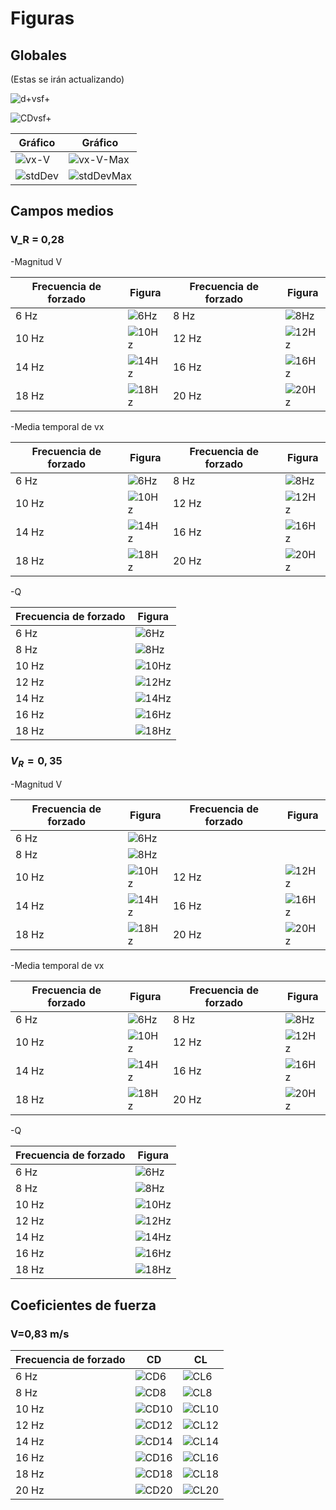 # Figuras

## Globales

(Estas se irán actualizando)

![d+vsf+](https://github.com/AndresPedemonteFIUBA/alaBatiente/blob/conBlockMesh/Resultados/Figuras/Globales/DesplazamientoVsFrecuencia.png?raw=true) 

![CDvsf+](https://github.com/AndresPedemonteFIUBA/alaBatiente/blob/conBlockMesh/Resultados/Figuras/Globales/CDVsFrecuencia.png?raw=true) 

|Gráfico|Gráfico|
|-|-|
| ![vx-V](https://github.com/AndresPedemonteFIUBA/alaBatiente/blob/conBlockMesh/Resultados/Figuras/Globales/MediaVxVsX-083ms.png?raw=true) | ![vx-V-Max](https://github.com/AndresPedemonteFIUBA/alaBatiente/blob/conBlockMesh/Resultados/Figuras/Globales/MaxMediaVx-083ms.png?raw=true) |
| ![stdDev](https://github.com/AndresPedemonteFIUBA/alaBatiente/blob/conBlockMesh/Resultados/Figuras/Globales/FluctuacionesVyVsX-083ms.png?raw=true) | ![stdDevMax](https://github.com/AndresPedemonteFIUBA/alaBatiente/blob/conBlockMesh/Resultados/Figuras/Globales/MaxFluctuacionesVy-083ms.png?raw=true) |

## Campos medios

### V_R = 0,28

-Magnitud V

| Frecuencia de forzado | Figura | Frecuencia de forzado | Figura |
|-----------------------|-------|-----------------------|-------|
|6 Hz| ![6Hz](https://github.com/AndresPedemonteFIUBA/alaBatiente/blob/conBlockMesh/Resultados/Figuras/Campos%20medios/VR028/PromediomagnitudV-083ms-6Hz.png?raw=true) | 8 Hz| ![8Hz](https://github.com/AndresPedemonteFIUBA/alaBatiente/blob/conBlockMesh/Resultados/Figuras/Campos%20medios/VR028/PromediomagnitudV-083ms-8Hz.png?raw=true) | 
|10 Hz| ![10Hz](https://github.com/AndresPedemonteFIUBA/alaBatiente/blob/conBlockMesh/Resultados/Figuras/Campos%20medios/VR028/PromediomagnitudV-083ms-10Hz.png?raw=true) |12 Hz| ![12Hz](https://github.com/AndresPedemonteFIUBA/alaBatiente/blob/conBlockMesh/Resultados/Figuras/Campos%20medios/VR028/PromediomagnitudV-083ms-12Hz.png?raw=true) |
|14 Hz|![14Hz](https://github.com/AndresPedemonteFIUBA/alaBatiente/blob/conBlockMesh/Resultados/Figuras/Campos%20medios/VR028/PromediomagnitudV-083ms-14Hz.png?raw=true)| 16 Hz| ![16Hz](https://github.com/AndresPedemonteFIUBA/alaBatiente/blob/conBlockMesh/Resultados/Figuras/Campos%20medios/VR028/PromediomagnitudV-083ms-14Hz.png?raw=true)|
|18 Hz| ![18Hz](https://github.com/AndresPedemonteFIUBA/alaBatiente/blob/conBlockMesh/Resultados/Figuras/Campos%20medios/VR028/PromediomagnitudV-083ms-18Hz.png?raw=true) | 20 Hz|![20Hz](https://github.com/AndresPedemonteFIUBA/alaBatiente/blob/conBlockMesh/Resultados/Figuras/Campos%20medios/VR028/PromediomagnitudV-083ms-20Hz.png?raw=true)| 

-Media temporal de vx

| Frecuencia de forzado | Figura | Frecuencia de forzado | Figura |
|-----------------------|-------|-----------------------|-------|
|6 Hz| ![6Hz](https://github.com/AndresPedemonteFIUBA/alaBatiente/blob/conBlockMesh/Resultados/Figuras/Campos%20medios/VR028/PromedioVx-083ms-6Hz.png?raw=true) | 8 Hz| ![8Hz](https://github.com/AndresPedemonteFIUBA/alaBatiente/blob/conBlockMesh/Resultados/Figuras/Campos%20medios/VR028/PromedioVx-083ms-8Hz.png?raw=true) | 
|10 Hz| ![10Hz](https://github.com/AndresPedemonteFIUBA/alaBatiente/blob/conBlockMesh/Resultados/Figuras/Campos%20medios/VR028/PromedioVx-083ms-10Hz.png?raw=true) |12 Hz| ![12Hz](https://github.com/AndresPedemonteFIUBA/alaBatiente/blob/conBlockMesh/Resultados/Figuras/Campos%20medios/VR028/PromedioVx-083ms-12Hz.png?raw=true) |
|14 Hz|![14Hz](https://github.com/AndresPedemonteFIUBA/alaBatiente/blob/conBlockMesh/Resultados/Figuras/Campos%20medios/VR028/PromedioVx-083ms-14Hz.png?raw=true)|16 Hz| ![16Hz](https://github.com/AndresPedemonteFIUBA/alaBatiente/blob/conBlockMesh/Resultados/Figuras/Campos%20medios/VR028/PromedioVx-083ms-16Hz.png?raw=true) |
|18 Hz| ![18Hz](https://github.com/AndresPedemonteFIUBA/alaBatiente/blob/conBlockMesh/Resultados/Figuras/Campos%20medios/VR028/PromedioVx-083ms-18Hz.png?raw=true) |20 Hz|![20Hz](https://github.com/AndresPedemonteFIUBA/alaBatiente/blob/conBlockMesh/Resultados/Figuras/Campos%20medios/VR028/PromedioVx-083ms-20Hz.png?raw=true) | 

-Q

| Frecuencia de forzado | Figura | 
|-----------------------|-------|
| 6 Hz| ![6Hz](https://github.com/AndresPedemonteFIUBA/alaBatiente/blob/conBlockMesh/Resultados/Figuras/Campos%20medios/VR028/PromedioQ-083ms-6Hz.png?raw=true) |
|8 Hz| ![8Hz](https://github.com/AndresPedemonteFIUBA/alaBatiente/blob/conBlockMesh/Resultados/Figuras/Campos%20medios/VR028/PromedioQ-083ms-8Hz.png?raw=true) |
| 10 Hz| ![10Hz](https://github.com/AndresPedemonteFIUBA/alaBatiente/blob/conBlockMesh/Resultados/Figuras/Campos%20medios/VR028/PromedioQ-083ms-10Hz.png?raw=true) |
|12 Hz| ![12Hz](https://github.com/AndresPedemonteFIUBA/alaBatiente/blob/conBlockMesh/Resultados/Figuras/Campos%20medios/VR028/PromedioQ-083ms-12Hz.png?raw=true) |
|14 Hz|![14Hz](https://github.com/AndresPedemonteFIUBA/alaBatiente/blob/conBlockMesh/Resultados/Figuras/Campos%20medios/VR028/PromedioQ-083ms-14Hz.png?raw=true) |
|16 Hz| ![16Hz](https://github.com/AndresPedemonteFIUBA/alaBatiente/blob/conBlockMesh/Resultados/Figuras/Campos%20medios/VR028/PromedioQ-083ms-16Hz.png?raw=true) |
|18 Hz| ![18Hz](https://github.com/AndresPedemonteFIUBA/alaBatiente/blob/conBlockMesh/Resultados/Figuras/Campos%20medios/VR028/PromedioQ-083ms-18Hz.png?raw=true) |20 Hz|![20Hz](https://github.com/AndresPedemonteFIUBA/alaBatiente/blob/conBlockMesh/Resultados/Figuras/Campos%20medios/VR028/PromedioQ-083ms-20Hz.png?raw=true)| 

### $V_R = 0,35$

-Magnitud V

| Frecuencia de forzado | Figura | Frecuencia de forzado | Figura |
|-----------------------|-------|-----------------------|-------|
|6 Hz| ![6Hz](https://github.com/AndresPedemonteFIUBA/alaBatiente/blob/conBlockMesh/Resultados/Figuras/Campos%20medios/VR035/PromediomagnitudV-102ms-6Hz.png?raw=true) | 
|8 Hz| ![8Hz](https://github.com/AndresPedemonteFIUBA/alaBatiente/blob/conBlockMesh/Resultados/Figuras/Campos%20medios/VR035/PromediomagnitudV-102ms-8Hz.png?raw=true) | 
|10 Hz| ![10Hz](https://github.com/AndresPedemonteFIUBA/alaBatiente/blob/conBlockMesh/Resultados/Figuras/Campos%20medios/VR035/PromediomagnitudV-102ms-10Hz.png?raw=true) |12 Hz| ![12Hz](https://github.com/AndresPedemonteFIUBA/alaBatiente/blob/conBlockMesh/Resultados/Figuras/Campos%20medios/VR035/PromediomagnitudV-102ms-12Hz.png?raw=true) |
|14 Hz|![14Hz](https://github.com/AndresPedemonteFIUBA/alaBatiente/blob/conBlockMesh/Resultados/Figuras/Campos%20medios/VR035/PromediomagnitudV-102ms-14Hz.png?raw=true)| 16 Hz| ![16Hz](https://github.com/AndresPedemonteFIUBA/alaBatiente/blob/conBlockMesh/Resultados/Figuras/Campos%20medios/VR035/PromediomagnitudV-102ms-16Hz.png?raw=true)|
|18 Hz| ![18Hz](https://github.com/AndresPedemonteFIUBA/alaBatiente/blob/conBlockMesh/Resultados/Figuras/Campos%20medios/VR035/PromediomagnitudV-102ms-18Hz.png?raw=true) | 20 Hz|![20Hz]()| 

-Media temporal de vx

| Frecuencia de forzado | Figura | Frecuencia de forzado | Figura |
|-----------------------|-------|-----------------------|-------|
|6 Hz| ![6Hz](https://github.com/AndresPedemonteFIUBA/alaBatiente/blob/conBlockMesh/Resultados/Figuras/Campos%20medios/VR035/PromedioVx-102ms-6Hz.png?raw=true) | 8 Hz| ![8Hz](https://github.com/AndresPedemonteFIUBA/alaBatiente/blob/conBlockMesh/Resultados/Figuras/Campos%20medios/VR035/PromedioVx-102ms-8Hz.png?raw=true) | 
|10 Hz| ![10Hz](https://github.com/AndresPedemonteFIUBA/alaBatiente/blob/conBlockMesh/Resultados/Figuras/Campos%20medios/VR035/PromedioVx-102ms-10Hz.png?raw=true) |12 Hz| ![12Hz](https://github.com/AndresPedemonteFIUBA/alaBatiente/blob/conBlockMesh/Resultados/Figuras/Campos%20medios/VR035/PromedioVx-102ms-12Hz.png?raw=true) |
|14 Hz|![14Hz](https://github.com/AndresPedemonteFIUBA/alaBatiente/blob/conBlockMesh/Resultados/Figuras/Campos%20medios/VR035/PromedioVx-102ms-14Hz.png?raw=true)|16 Hz| ![16Hz](https://github.com/AndresPedemonteFIUBA/alaBatiente/blob/conBlockMesh/Resultados/Figuras/Campos%20medios/VR035/PromedioVx-102ms-16Hz.png?raw=true) |
|18 Hz| ![18Hz](https://github.com/AndresPedemonteFIUBA/alaBatiente/blob/conBlockMesh/Resultados/Figuras/Campos%20medios/VR035/PromedioVx-102ms-18Hz.png?raw=true) |20 Hz|![20Hz]() | 

-Q

| Frecuencia de forzado | Figura | 
|-----------------------|-------|
| 6 Hz| ![6Hz](https://github.com/AndresPedemonteFIUBA/alaBatiente/blob/conBlockMesh/Resultados/Figuras/Campos%20medios/VR035/PromedioQ-102ms-6Hz.png?raw=true) |
|8 Hz| ![8Hz](https://github.com/AndresPedemonteFIUBA/alaBatiente/blob/conBlockMesh/Resultados/Figuras/Campos%20medios/VR035/PromedioQ-102ms-8Hz.png?raw=true) |
| 10 Hz| ![10Hz](https://github.com/AndresPedemonteFIUBA/alaBatiente/blob/conBlockMesh/Resultados/Figuras/Campos%20medios/VR035/PromedioQ-102ms-10Hz.png?raw=true) |
|12 Hz| ![12Hz](https://github.com/AndresPedemonteFIUBA/alaBatiente/blob/conBlockMesh/Resultados/Figuras/Campos%20medios/VR035/PromedioQ-102ms-12Hz.png?raw=true) |
|14 Hz|![14Hz](https://github.com/AndresPedemonteFIUBA/alaBatiente/blob/conBlockMesh/Resultados/Figuras/Campos%20medios/VR035/PromedioQ-102ms-14Hz.png?raw=true) |
|16 Hz| ![16Hz](https://github.com/AndresPedemonteFIUBA/alaBatiente/blob/conBlockMesh/Resultados/Figuras/Campos%20medios/VR035/PromedioQ-102ms-16Hz.png?raw=true) |
|18 Hz| ![18Hz](https://github.com/AndresPedemonteFIUBA/alaBatiente/blob/conBlockMesh/Resultados/Figuras/Campos%20medios/VR035/PromedioQ-102ms-18Hz.png?raw=true) |20 Hz|![20Hz]()| 

## Coeficientes de fuerza

### V=0,83 m/s

| Frecuencia de forzado | CD | CL | 
|-----------------------|-------|-----------------------|
| 6 Hz | ![CD6](https://github.com/AndresPedemonteFIUBA/alaBatiente/blob/conBlockMesh/Resultados/Figuras/CoeficientesDeFuerza/VR028/CD-083ms-6Hz.png?raw=true) | ![CL6](https://github.com/AndresPedemonteFIUBA/alaBatiente/blob/conBlockMesh/Resultados/Figuras/CoeficientesDeFuerza/VR028/CL-083ms-6Hz.png?raw=true) | 
| 8 Hz | ![CD8](https://github.com/AndresPedemonteFIUBA/alaBatiente/blob/conBlockMesh/Resultados/Figuras/CoeficientesDeFuerza/VR028/CD-083ms-8Hz.png?raw=true) | ![CL8](https://github.com/AndresPedemonteFIUBA/alaBatiente/blob/conBlockMesh/Resultados/Figuras/CoeficientesDeFuerza/VR028/CL-083ms-8Hz.png?raw=true) | 
| 10 Hz | ![CD10](https://github.com/AndresPedemonteFIUBA/alaBatiente/blob/conBlockMesh/Resultados/Figuras/CoeficientesDeFuerza/VR028/CD-083ms-10Hz.png?raw=true) | ![CL10](https://github.com/AndresPedemonteFIUBA/alaBatiente/blob/conBlockMesh/Resultados/Figuras/CoeficientesDeFuerza/VR028/CL-083ms-10Hz.png?raw=true) |
| 12 Hz | ![CD12](https://github.com/AndresPedemonteFIUBA/alaBatiente/blob/conBlockMesh/Resultados/Figuras/CoeficientesDeFuerza/VR028/CD-083ms-12Hz.png?raw=true) | ![CL12](https://github.com/AndresPedemonteFIUBA/alaBatiente/blob/conBlockMesh/Resultados/Figuras/CoeficientesDeFuerza/VR028/CL-083ms-12Hz.png?raw=true) |
| 14 Hz | ![CD14](https://github.com/AndresPedemonteFIUBA/alaBatiente/blob/conBlockMesh/Resultados/Figuras/CoeficientesDeFuerza/VR028/CD-083ms-14Hz.png?raw=true) | ![CL14](https://github.com/AndresPedemonteFIUBA/alaBatiente/blob/conBlockMesh/Resultados/Figuras/CoeficientesDeFuerza/VR028/CL-083ms-14Hz.png?raw=true) |
| 16 Hz | ![CD16](https://github.com/AndresPedemonteFIUBA/alaBatiente/blob/conBlockMesh/Resultados/Figuras/CoeficientesDeFuerza/VR028/CD-083ms-16Hz.png?raw=true) | ![CL16](https://github.com/AndresPedemonteFIUBA/alaBatiente/blob/conBlockMesh/Resultados/Figuras/CoeficientesDeFuerza/VR028/CL-083ms-16Hz.png?raw=true) |
| 18 Hz | ![CD18](https://github.com/AndresPedemonteFIUBA/alaBatiente/blob/conBlockMesh/Resultados/Figuras/CoeficientesDeFuerza/VR028/CD-083ms-18Hz.png?raw=true) | ![CL18](https://github.com/AndresPedemonteFIUBA/alaBatiente/blob/conBlockMesh/Resultados/Figuras/CoeficientesDeFuerza/VR028/CL-083ms-18Hz.png?raw=true) |
| 20 Hz | ![CD20](https://github.com/AndresPedemonteFIUBA/alaBatiente/blob/conBlockMesh/Resultados/Figuras/CoeficientesDeFuerza/VR028/CD-083ms-20Hz.png?raw=true) | ![CL20](https://github.com/AndresPedemonteFIUBA/alaBatiente/blob/conBlockMesh/Resultados/Figuras/CoeficientesDeFuerza/VR028/CL-083ms-20Hz.png?raw=true) |
